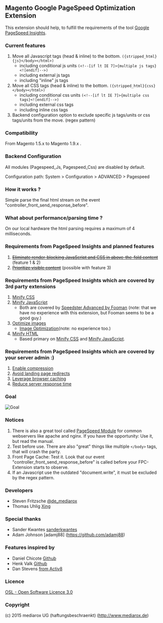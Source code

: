 Magento Google PageSpeed Optimization Extension
-----------------------------------------------

This extension should help, to fulfill the requirements of the tool [Google PageSpeed Insights](https://developers.google.com/speed/pagespeed/insights/).

### Current features

1. Move all Javascript tags (head & inline) to the bottom. ```({stripped_html}{js}</body></html>)```
    * including conditional js units ```(<!--[if lt IE 7]>{multiple js tags}<![endif]-->)```
    * including external js tags
    * including "inline" js tags
2. Move all CSS tags (head & inline) to the bottom. ```({stripped_html}{css}</body></html>)```
    * including conditional css units ```(<!--[if lt IE 7]>{multiple css tags}<![endif]-->)```
    * including external css tags
    * including inline css tags
3. Backend configuration option to exclude specific js tags/units or css tags/units from the move. (regex pattern)

### Compatibility

From Magento 1.5.x to Magento 1.9.x .

### Backend Configuration

All modules (Pagespeed_Js, Pagespeed_Css) are disabled by default. 

Configuration path: System > Configuration > ADVANCED > Pagespeed

### How it works ?

Simple parse the final html stream on the event "controller_front_send_response_before".

### What about performance/parsing time ?

On our local hardware the html parsing requires a maximum of 4 milliseconds.

### Requirements from PageSpeed Insights and planned features

1. ~~[Eliminate render-blocking JavaScript and CSS in above-the-fold content](https://developers.google.com/speed/docs/insights/BlockingJS)~~ (feature 1 & 2)
2. ~~[Prioritize visible content](https://developers.google.com/speed/docs/insights/PrioritizeVisibleContent)~~ (possible with feature 3)

### Requirements from PageSpeed Insights which are covered by 3rd party extensions

1. [Minify CSS](https://developers.google.com/speed/docs/insights/MinifyResources)
2. [Minify JavaScript](https://developers.google.com/speed/docs/insights/MinifyResources)
    * Both are covered by [Speedster Advanced by Fooman](http://www.magentocommerce.com/magento-connect/speedster-advanced-by-fooman.html) (note: that we have no experience with this extension, but Fooman seems to be a good guy.)
3. [Optimize images](https://developers.google.com/speed/docs/insights/OptimizeImages)
    * [Image Optimization](http://www.magentocommerce.com/magento-connect/image-optimization.html)(note: no experience too.)
4. [Minify HTML](https://developers.google.com/speed/docs/insights/MinifyResources)
    * Based primary on [Minify CSS](https://developers.google.com/speed/docs/insights/MinifyResources) and [Minify JavaScript](https://developers.google.com/speed/docs/insights/MinifyResources).

### Requirements from PageSpeed Insights which are covered by your server admin :)

1. [Enable compression](https://developers.google.com/speed/docs/insights/EnableCompression)
2. [Avoid landing page redirects](https://developers.google.com/speed/docs/insights/AvoidRedirects)
3. [Leverage browser caching](https://developers.google.com/speed/docs/insights/LeverageBrowserCaching)
4. [Reduce server response time](https://developers.google.com/speed/docs/insights/Server)

### Goal

![Goal](http://www.mediarox.de/goal.png)

### Notices

1. There is also a great tool called [PageSpeed Module](https://developers.google.com/speed/pagespeed/module)
for common webservers like apache and nginx. If you have the opportunity: Use it, but read the manual.
2. Test before use. There are also "great" things like multiple ```</body>``` tags, that will crash the party.
3. Front Page Cache: Test it. Look that our event "controller_front_send_response_before" is called before
your FPC-Extension starts to observe.
4. If an Javascript use the outdated "document.write",  it must be excluded by the regex pattern.

### Developers

* Steven Fritzsche [@de_mediarox](https://twitter.com/de_mediarox)
* Thomas Uhlig [Xing](https://www.xing.com/profile/Thomas_Uhlig24)

### Special thanks

* Sander Kwantes [sanderkwantes](https://github.com/sanderkwantes)
* Adam Johnson [adamj88] (https://github.com/adamj88)

### Features inspired by

* Daniel Chicote [Github](https://github.com/danielchicote)
* Henk Valk [Github](https://github.com/henkvalk)
* Dan Stevens [from Activ8](https://twitter.com/Activ8Ltd)

### Licence

[OSL - Open Software Licence 3.0](http://opensource.org/licenses/osl-3.0.php)

### Copyright

(c) 2015 mediarox UG (haftungsbeschraenkt) (http://www.mediarox.de)
